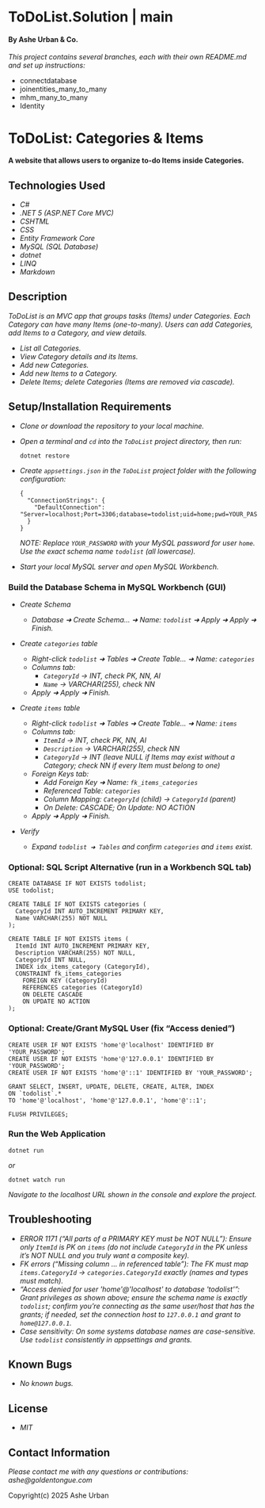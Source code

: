 # ToDoList.Solution | main

#### By Ashe Urban & Co.

_This project contains several branches, each with their own README.md and set up instructions:_
* connectdatabase
* joinentities_many_to_many
* mhm_many_to_many
* Identity

# ToDoList: Categories & Items

#### A website that allows users to organize to-do Items inside Categories.


## Technologies Used

* _C#_
* _.NET 5 (ASP.NET Core MVC)_
* _CSHTML_
* _CSS_
* _Entity Framework Core_
* _MySQL (SQL Database)_
* _dotnet_
* _LINQ_
* _Markdown_

## Description

_ToDoList is an MVC app that groups tasks (Items) under Categories. Each Category can have many Items (one-to-many). Users can add Categories, add Items to a Category, and view details._

* _List all Categories._
* _View Category details and its Items._
* _Add new Categories._
* _Add new Items to a Category._
* _Delete Items; delete Categories (Items are removed via cascade)._

## Setup/Installation Requirements

* _Clone or download the repository to your local machine._
* _Open a terminal and `cd` into the `ToDoList` project directory, then run:_
  ```
  dotnet restore
  ```
* _Create `appsettings.json` in the `ToDoList` project folder with the following configuration:_
  ```
  {
    "ConnectionStrings": {
      "DefaultConnection": "Server=localhost;Port=3306;database=todolist;uid=home;pwd=YOUR_PASSWORD;"
    }
  }
  ```
  _NOTE: Replace `YOUR_PASSWORD` with your MySQL password for user `home`. Use the exact schema name `todolist` (all lowercase)._

* _Start your local MySQL server and open MySQL Workbench._

### Build the Database Schema in MySQL Workbench (GUI)

* _Create Schema_
  * _Database ➜ Create Schema… ➜ Name: `todolist` ➜ Apply ➜ Apply ➜ Finish._

* _Create `categories` table_
  * _Right-click `todolist` ➜ Tables ➜ Create Table… ➜ Name: `categories`_
  * _Columns tab:_
    * _`CategoryId` → INT, check PK, NN, AI_
    * _`Name` → VARCHAR(255), check NN_
  * _Apply ➜ Apply ➜ Finish._

* _Create `items` table_
  * _Right-click `todolist` ➜ Tables ➜ Create Table… ➜ Name: `items`_
  * _Columns tab:_
    * _`ItemId` → INT, check PK, NN, AI_
    * _`Description` → VARCHAR(255), check NN_
    * _`CategoryId` → INT (leave NULL if Items may exist without a Category; check NN if every Item must belong to one)_
  * _Foreign Keys tab:_
    * _Add Foreign Key ➜ Name: `fk_items_categories`_
    * _Referenced Table: `categories`_
    * _Column Mapping: `CategoryId` (child) → `CategoryId` (parent)_
    * _On Delete: CASCADE; On Update: NO ACTION_
  * _Apply ➜ Apply ➜ Finish._

* _Verify_
  * _Expand `todolist ➜ Tables` and confirm `categories` and `items` exist._

### Optional: SQL Script Alternative (run in a Workbench SQL tab)

```
CREATE DATABASE IF NOT EXISTS todolist;
USE todolist;

CREATE TABLE IF NOT EXISTS categories (
  CategoryId INT AUTO_INCREMENT PRIMARY KEY,
  Name VARCHAR(255) NOT NULL
);

CREATE TABLE IF NOT EXISTS items (
  ItemId INT AUTO_INCREMENT PRIMARY KEY,
  Description VARCHAR(255) NOT NULL,
  CategoryId INT NULL,
  INDEX idx_items_category (CategoryId),
  CONSTRAINT fk_items_categories
    FOREIGN KEY (CategoryId)
    REFERENCES categories (CategoryId)
    ON DELETE CASCADE
    ON UPDATE NO ACTION
);
```

### Optional: Create/Grant MySQL User (fix “Access denied”)

```
CREATE USER IF NOT EXISTS 'home'@'localhost' IDENTIFIED BY 'YOUR_PASSWORD';
CREATE USER IF NOT EXISTS 'home'@'127.0.0.1' IDENTIFIED BY 'YOUR_PASSWORD';
CREATE USER IF NOT EXISTS 'home'@'::1' IDENTIFIED BY 'YOUR_PASSWORD';

GRANT SELECT, INSERT, UPDATE, DELETE, CREATE, ALTER, INDEX
ON `todolist`.*
TO 'home'@'localhost', 'home'@'127.0.0.1', 'home'@'::1';

FLUSH PRIVILEGES;
```

### Run the Web Application

```
dotnet run
```
_or_
```
dotnet watch run
```

_Navigate to the localhost URL shown in the console and explore the project._

## Troubleshooting

* _ERROR 1171 (“All parts of a PRIMARY KEY must be NOT NULL”): Ensure only `ItemId` is PK on `items` (do not include `CategoryId` in the PK unless it’s NOT NULL and you truly want a composite key)._
* _FK errors (“Missing column … in referenced table”): The FK must map `items.CategoryId` → `categories.CategoryId` exactly (names and types must match)._
* _“Access denied for user 'home'@'localhost' to database 'todolist'”: Grant privileges as shown above; ensure the schema name is exactly `todolist`; confirm you’re connecting as the same user/host that has the grants; if needed, set the connection host to `127.0.0.1` and grant to `home@127.0.0.1`._
* _Case sensitivity: On some systems database names are case-sensitive. Use `todolist` consistently in appsettings and grants._

## Known Bugs

* _No known bugs._

## License

* _MIT_

## Contact Information

_Please contact me with any questions or contributions: ashe@goldentongue.com_

Copyright(c) 2025 Ashe Urban
